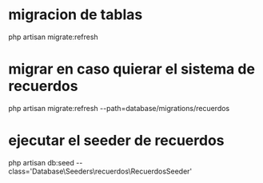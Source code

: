 # migracion de tablas 
  php artisan migrate:refresh
# migrar en caso quierar el sistema de recuerdos
  php artisan migrate:refresh --path=database/migrations/recuerdos
# ejecutar el seeder de recuerdos
  php artisan db:seed --class='Database\Seeders\recuerdos\RecuerdosSeeder'